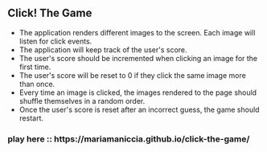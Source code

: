 ## Click! The Game

<ul>
<li>The application renders different images to the screen. Each image will listen for click events.</li>
<li>The application will keep track of the user's score.</li> 
<li>The user's score should be incremented when clicking an image for the first time.</li>
<li>The user's score will be reset to 0 if they click the same image more than once.</li>
<li>Every time an image is clicked, the images rendered to the page should shuffle themselves in a random order.</li>
<li>Once the user's score is reset after an incorrect guess, the game should restart.</li>
</ul>

<h3>play here :: https://mariamaniccia.github.io/click-the-game/</h3>
